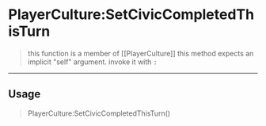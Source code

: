 # PlayerCulture:SetCivicCompletedThisTurn
> this function is a member of [[PlayerCulture]]
> this method expects an implicit "self" argument. invoke it with `:`
-----
## Usage
> PlayerCulture:SetCivicCompletedThisTurn()
